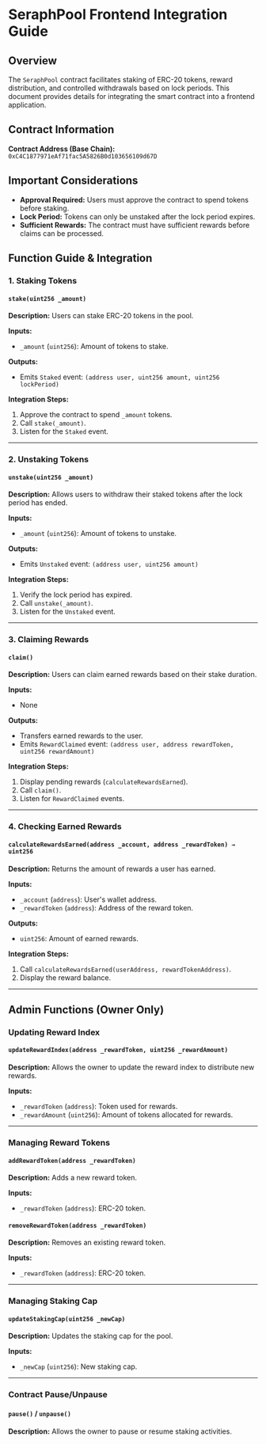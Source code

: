 # SeraphPool Frontend Integration Guide

## Overview

The `SeraphPool` contract facilitates staking of ERC-20 tokens, reward distribution, and controlled withdrawals based on lock periods. This document provides details for integrating the smart contract into a frontend application.

## Contract Information

**Contract Address (Base Chain):** `0xC4C1877971eAf71fac5A5826B0d103656109d67D`

## Important Considerations

- **Approval Required:** Users must approve the contract to spend tokens before staking.
- **Lock Period:** Tokens can only be unstaked after the lock period expires.
- **Sufficient Rewards:** The contract must have sufficient rewards before claims can be processed.

## Function Guide & Integration

### 1. Staking Tokens

#### `stake(uint256 _amount)`

**Description:**
Users can stake ERC-20 tokens in the pool.

**Inputs:**

- `_amount` (`uint256`): Amount of tokens to stake.

**Outputs:**

- Emits `Staked` event: `(address user, uint256 amount, uint256 lockPeriod)`

**Integration Steps:**

1. Approve the contract to spend `_amount` tokens.
2. Call `stake(_amount)`.
3. Listen for the `Staked` event.

---

### 2. Unstaking Tokens

#### `unstake(uint256 _amount)`

**Description:**
Allows users to withdraw their staked tokens after the lock period has ended.

**Inputs:**

- `_amount` (`uint256`): Amount of tokens to unstake.

**Outputs:**

- Emits `Unstaked` event: `(address user, uint256 amount)`

**Integration Steps:**

1. Verify the lock period has expired.
2. Call `unstake(_amount)`.
3. Listen for the `Unstaked` event.

---

### 3. Claiming Rewards

#### `claim()`

**Description:**
Users can claim earned rewards based on their stake duration.

**Inputs:**

- None

**Outputs:**

- Transfers earned rewards to the user.
- Emits `RewardClaimed` event: `(address user, address rewardToken, uint256 rewardAmount)`

**Integration Steps:**

1. Display pending rewards (`calculateRewardsEarned`).
2. Call `claim()`.
3. Listen for `RewardClaimed` events.

---

### 4. Checking Earned Rewards

#### `calculateRewardsEarned(address _account, address _rewardToken) → uint256`

**Description:**
Returns the amount of rewards a user has earned.

**Inputs:**

- `_account` (`address`): User's wallet address.
- `_rewardToken` (`address`): Address of the reward token.

**Outputs:**

- `uint256`: Amount of earned rewards.

**Integration Steps:**

1. Call `calculateRewardsEarned(userAddress, rewardTokenAddress)`.
2. Display the reward balance.

---

## Admin Functions (Owner Only)

### Updating Reward Index

#### `updateRewardIndex(address _rewardToken, uint256 _rewardAmount)`

**Description:**
Allows the owner to update the reward index to distribute new rewards.

**Inputs:**

- `_rewardToken` (`address`): Token used for rewards.
- `_rewardAmount` (`uint256`): Amount of tokens allocated for rewards.

---

### Managing Reward Tokens

#### `addRewardToken(address _rewardToken)`

**Description:**
Adds a new reward token.

**Inputs:**

- `_rewardToken` (`address`): ERC-20 token.

#### `removeRewardToken(address _rewardToken)`

**Description:**
Removes an existing reward token.

**Inputs:**

- `_rewardToken` (`address`): ERC-20 token.

---

### Managing Staking Cap

#### `updateStakingCap(uint256 _newCap)`

**Description:**
Updates the staking cap for the pool.

**Inputs:**

- `_newCap` (`uint256`): New staking cap.

---

### Contract Pause/Unpause

#### `pause()` / `unpause()`

**Description:**
Allows the owner to pause or resume staking activities.
